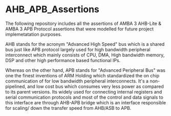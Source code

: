 # AHB_APB_Assertions
The following repository includes all the assertions of AMBA 3 AHB-Lite & AMBA 3 APB Protocol assertions that were modelled for future project implemetatation purposes.

AHB stands for the acronym "Advanced High Speed" bus which is a shared bus just like APB protocol largely used for high bandwidth peripheral interconnect which mainly consists of CPU, DMA, High bandwidth memory, DSP and other high performance based functional IPs.

Whereas on the other hand, APB stands for "Advanced Peripheral Bus" was one the finest inventions of ARM Holding which standardized the on chip communication of for low bandwidth peripheral interconnects. It's a non-pipelined, and low cost bus which consumes very less power as compared to its parent versions. Its widely used for connecting internal registers and serial communication protocols and  most of the control and data signals to this interface are through AHB-APB bridge which is an interface responsible for scaling/ down the transfer speed from AHB/ASB to APB.
